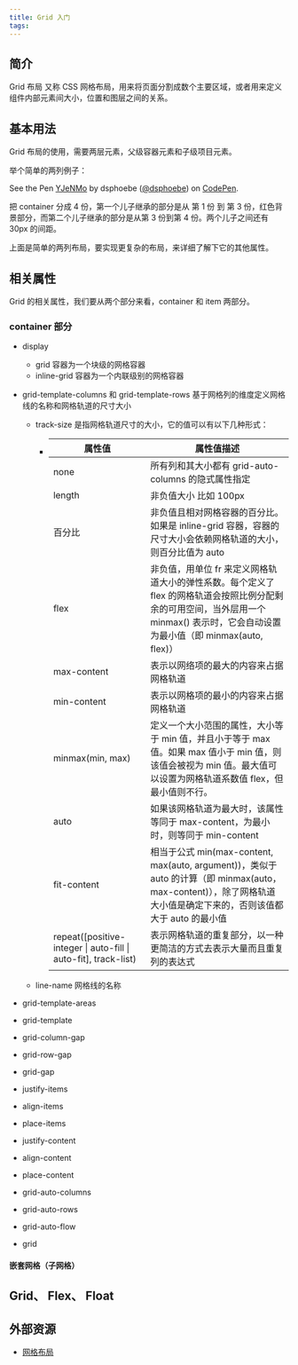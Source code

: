 ```yaml
---
title: Grid 入门
tags:
---
```


## 简介

Grid 布局 又称 CSS 网格布局，用来将页面分割成数个主要区域，或者用来定义组件内部元素间大小，位置和图层之间的关系。



## 基本用法

Grid 布局的使用，需要两层元素，父级容器元素和子级项目元素。

举个简单的两列例子：

<p data-height="300" data-theme-id="light" data-slug-hash="YJeNMo" data-default-tab="css,result" data-user="dsphoebe" data-pen-title="YJeNMo" class="codepen">See the Pen <a href="https://codepen.io/dsphoebe/pen/YJeNMo/">YJeNMo</a> by dsphoebe (<a href="https://codepen.io/dsphoebe">@dsphoebe</a>) on <a href="https://codepen.io">CodePen</a>.</p>
<script async src="https://static.codepen.io/assets/embed/ei.js"></script>

把 container 分成 4 份，第一个儿子继承的部分是从 第 1 份 到 第 3 份，红色背景部分，而第二个儿子继承的部分是从第 3 份到第 4 份。两个儿子之间还有 30px 的间距。

上面是简单的两列布局，要实现更复杂的布局，来详细了解下它的其他属性。



## 相关属性

Grid 的相关属性，我们要从两个部分来看，container 和 item 两部分。

### container 部分

- display

  - grid 容器为一个块级的网格容器
  - inline-grid 容器为一个内联级别的网格容器

- grid-template-columns 和 grid-template-rows 基于网格列的维度定义网格线的名称和网格轨道的尺寸大小

  - track-size 是指网格轨道尺寸的大小，它的值可以有以下几种形式：
    - | 属性值                                                       | 属性值描述                                                   |
      | ------------------------------------------------------------ | ------------------------------------------------------------ |
      | none                                                         | 所有列和其大小都有 grid-auto-columns 的隐式属性指定          |
      | length                                                       | 非负值大小 比如 100px                                        |
      | 百分比                                                       | 非负值且相对网格容器的百分比。如果是 inline-grid 容器，容器的尺寸大小会依赖网格轨道的大小，则百分比值为 auto |
      | flex                                                         | 非负值，用单位 fr 来定义网格轨道大小的弹性系数。每个定义了 flex 的网格轨道会按照比例分配剩余的可用空间，当外层用一个 minmax() 表示时，它会自动设置为最小值（即 minmax(auto, flex)） |
      | max-content                                                  | 表示以网络项的最大的内容来占据网格轨道                       |
      | min-content                                                  | 表示以网格项的最小的内容来占据网格轨道                       |
      | minmax(min, max)                                             | 定义一个大小范围的属性，大小等于 min 值，并且小于等于 max 值。如果 max 值小于 min 值，则该值会被视为 min 值。最大值可以设置为网格轨道系数值 flex，但最小值则不行。 |
      | auto                                                         | 如果该网格轨道为最大时，该属性等同于 max-content，为最小时，则等同于 min-content |
      | fit-content                                                  | 相当于公式 min(max-content, max(auto, argument))，类似于 auto 的计算（即 minmax(auto，max-content)），除了网格轨道大小值是确定下来的，否则该值都大于 auto 的最小值 |
      | repeat([positive-integer \| auto-fill \| auto-fit], track-list) | 表示网格轨道的重复部分，以一种更简洁的方式去表示大量而且重复列的表达式 |

  - line-name 网格线的名称

- grid-template-areas

- grid-template

- grid-column-gap

- grid-row-gap

- grid-gap

- justify-items

- align-items

- place-items

- justify-content

- align-content

- place-content

- grid-auto-columns

- grid-auto-rows

- grid-auto-flow

- grid

#### 嵌套网格（子网格）



## Grid、 Flex、 Float



## 外部资源

- [网格布局](https://developer.mozilla.org/zh-CN/docs/Web/CSS/CSS_Grid_Layout)

